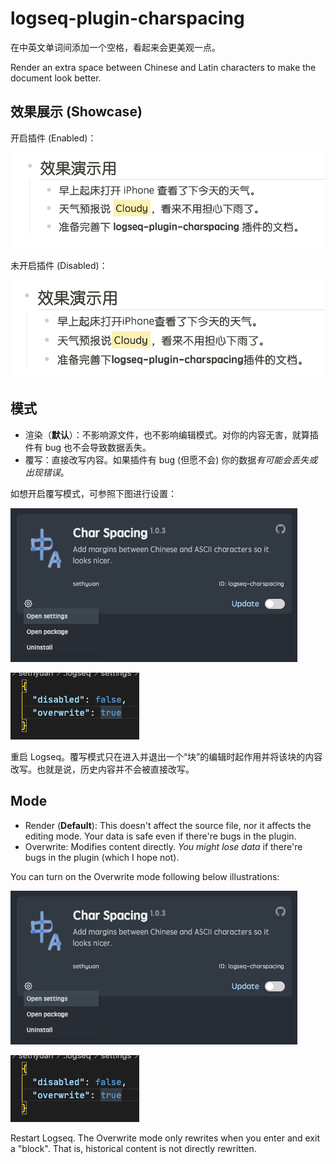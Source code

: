 # logseq-plugin-charspacing

在中英文单词间添加一个空格，看起来会更美观一点。

Render an extra space between Chinese and Latin characters to make the document look better.

## 效果展示 (Showcase)

开启插件 (Enabled)：

![with](./with.png)

未开启插件 (Disabled)：

![without](./without.png)

## 模式

- 渲染（**默认**）：不影响源文件，也不影响编辑模式。对你的内容无害，就算插件有 bug 也不会导致数据丢失。
- 覆写：直接改写内容。如果插件有 bug (但愿不会) 你的数据*有可能会丢失或出现错误*。

如想开启覆写模式，可参照下图进行设置：

![open settings](./open_settings.png)

![settings](./settings.png)

重启 Logseq。覆写模式只在进入并退出一个“块”的编辑时起作用并将该块的内容改写。也就是说，历史内容并不会被直接改写。

## Mode

- Render (**Default**): This doesn't affect the source file, nor it affects the editing mode. Your data is safe even if there're bugs in the plugin.
- Overwrite: Modifies content directly. _You might lose data_ if there're bugs in the plugin (which I hope not).

You can turn on the Overwrite mode following below illustrations:

![open settings](./open_settings.png)

![settings](./settings.png)

Restart Logseq. The Overwrite mode only rewrites when you enter and exit a "block". That is, historical content is not directly rewritten.
